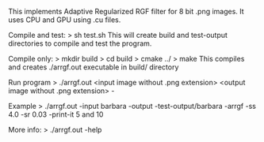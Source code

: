 This implements Adaptive Regularized RGF filter for 8 bit .png images.
It uses CPU and GPU using .cu files.

Compile and test:
	> sh test.sh
This will create build and test-output directories to compile and test the program.

Compile only:
	> mkdir build
	> cd build
	> cmake ../
	> make
This compiles and creates ./arrgf.out executable in build/ directory

Run program
	> ./arrgf.out <input image without .png extension> <output image without .png extension> -<parameter> <parameter details>

Example
	> ./arrgf.out -input barbara -output -test-output/barbara -arrgf -ss 4.0 -sr 0.03 -print-it 5 and 10

More info:
	> ./arrgf.out -help